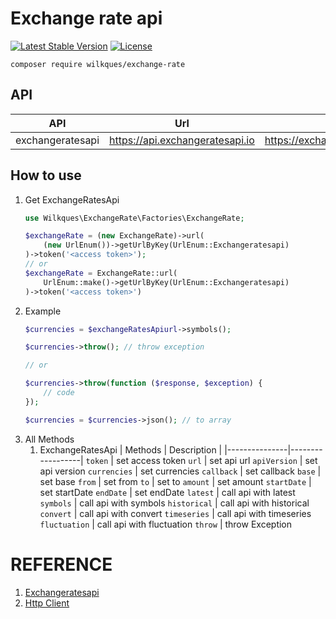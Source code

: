 # Exchange rate api

[![Latest Stable Version](https://poser.pugx.org/wilkques/exchange-rate/v/stable)](https://packagist.org/packages/wilkques/exchange-rate)
[![License](https://poser.pugx.org/wilkques/exchange-rate/license)](https://packagist.org/packages/wilkques/exchange-rate)

````
composer require wilkques/exchange-rate
````
## API
|      API        |              Url                |           Document              |
|-----------------|---------------------------------|---------------------------------|
 exchangeratesapi | https://api.exchangeratesapi.io | https://exchangeratesapi.io/documentation/
## How to use
1. Get ExchangeRatesApi
    ```php
    use Wilkques\ExchangeRate\Factories\ExchangeRate;

    $exchangeRate = (new ExchangeRate)->url(
        (new UrlEnum())->getUrlByKey(UrlEnum::Exchangeratesapi)
    )->token('<access token>');
    // or
    $exchangeRate = ExchangeRate::url(
        UrlEnum::make()->getUrlByKey(UrlEnum::Exchangeratesapi)
    )->token('<access token>')
    ```
1. Example
    ````php
    $currencies = $exchangeRatesApiurl->symbols();

    $currencies->throw(); // throw exception

    // or

    $currencies->throw(function ($response, $exception) {
        // code
    });

    $currencies = $currencies->json(); // to array
    ````
1. All Methods
    1. ExchangeRatesApi
        |   Methods     |   Description    |
        |---------------|------------------|
        `token`         | set access token
        `url`           | set api url
        `apiVersion`    | set api version
        `currencies`    | set currencies
        `callback`      | set callback
        `base`          | set base
        `from`          | set from
        `to`            | set to
        `amount`        | set amount
        `startDate`     | set startDate
        `endDate`       | set endDate
        `latest`        | call api with latest
        `symbols`       | call api with symbols
        `historical`    | call api with historical
        `convert`       | call api with convert
        `timeseries`    | call api with timeseries
        `fluctuation`   | call api with fluctuation
        `throw`         | throw Exception

# REFERENCE
1. [Exchangeratesapi](https://exchangeratesapi.io/documentation/)
1. [Http Client](https://github.com/wilkques/http-client)
